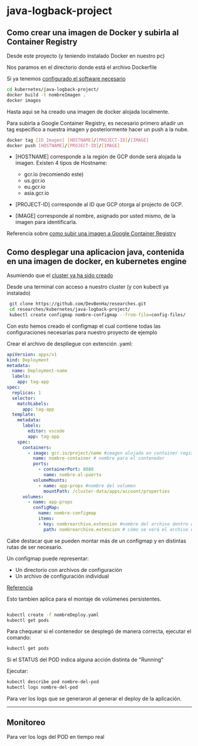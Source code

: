 java-logback-project
===================== 
Como crear una imagen de Docker y subirla al Container Registry
--------------------------------------------------------

Desde este proyecto (y teniendo instalado Docker en nuestro pc)

Nos paramos en el directorio donde está el archivo Dockerfile

Si ya tenemos [configurado el software necesario](https://github.com/DevBenHa/researches/wiki/Documentación#software-necesario-para-trabajar-hay-que-instalarlo)

``` bash
cd kubernetes/java-logback-project/
docker build -t nombreImagen .
docker images

```
Hasta aqui se ha creado una imagen de docker alojada localmente.

Para subirla a Google Container Registry, es necesario primero añadir un tag específico a nuestra imagen y posteriormente hacer un push a la nube.

```bash
docker tag [ID_Imagen] [HOSTNAME]/[PROJECT-ID]/[IMAGE]
docker push [HOSTNAME]/[PROJECT-ID]/[IMAGE]

```

* [HOSTNAME] corresponde a la región de GCP donde será alojada la imagen.
Existen 4 tipos de Hostname:
  - gcr.io (recomiendo este)
  - us.gcr.io
  - eu.gcr.io
  - asia.gcr.io

* [PROJECT-ID] corresponde al ID que GCP otorga al projecto de GCP.

* [IMAGE] corresponde al nombre, asignado por usted mismo, de la imagen para identificarla.



Referencia sobre  [como subir una imagen a Google Container Registry](https://cloud.google.com/container-registry/docs/pushing-and-pulling)

Como desplegar una aplicacion java, contenida en una imagen de docker, en kubernetes engine
--------------------------------------------------------

 Asumiendo que el [cluster ya ha sido creado](https://github.com/DevBenHa/researches/blob/master/kubernetes/files/Como-crear-un-cluster-en-kubernetes-engine.pdf)
 
 Desde una terminal con acceso a nuestro cluster (y con kubectl ya instalado)
 
 ``` bash
  git clone https://github.com/DevBenHa/researches.git
  cd researches/kubernetes/java-logback-project/
  kubectl create configmap nombre-configmap --from-file=config-files/
```
 Con esto hemos creado el configmap el cual contiene todas las configuraciones necesarias para nuestro proyecto de ejemplo
 
 
 Crear el archivo de despliegue con extención .yaml:

``` yaml
apiVersion: apps/v1
kind: Deployment
metadata:
  name: Deployment-name
  labels:
    app: tag-app
spec:
  replicas: 1
  selector:
    matchLabels:
      app: tag-app
  template:
    metadata:
      labels:
        editor: vscode
        app: tag-app
    spec:
      containers:
        - image: gcr.io/project/name #imagen alojada en container registry
          name: nombre-container # nombre para el contenedor
          ports:
            - containerPort: 8080
              name: nombre-al-puerto
          volumeMounts:
            - name: app-props #nombre del volumen 
              mountPath: /cluster-data/apps/account/properties
      volumes:
        - name: app-props
          configMap:
            name: nombre-configmap
            items:
            - key: nombrearchivo.extension #nombre del archivo dentro del configmap
              path: nombrearchivo.extencion # cómo se verá el archivo en el directorio

```
Cabe destacar que se pueden montar más de un configmap y en distintas rutas de ser necesario.

Un configmap puede representar:
  - Un directorio con archivos de configuración
  - Un archivo de configuración individual
  
  [Referencia](https://kubernetes.io/docs/tasks/configure-pod-container/configure-pod-configmap/)
  
  Esto tambien aplica para el montaje de volúmenes persistentes.
```bash

kubectl create -f nombreDeploy.yaml
kubectl get pods

```

Para chequear si el contenedor se desplegó de manera correcta, ejecutar el comando:

``` bash
kubectl get pods

```

Si el STATUS del POD indica alguna acción distinta de "Running"

Ejecutar:

``` bash
kubectl describe pod nombre-del-pod
kubectl logs nombre-del-pod

```

Para ver los logs que se generaron al generar el deploy de la aplicación.

--------------------------------------------------------------------------- 
Monitoreo
---------------
Para ver los logs del POD en tiempo real 
